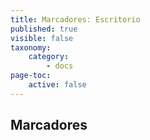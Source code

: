 ```yaml
---
title: Marcadores: Escritorio
published: true
visible: false
taxonomy:
    category:
        - docs
page-toc:
    active: false
---
```


## Marcadores
